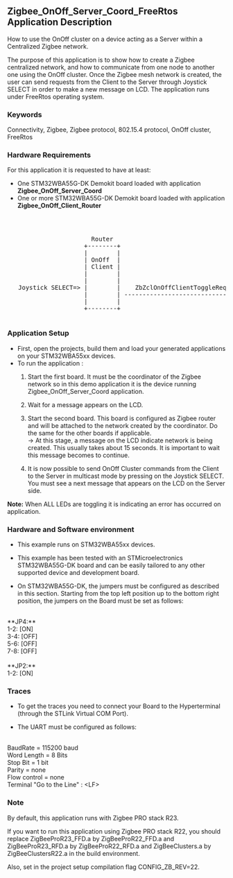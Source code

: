## __Zigbee_OnOff_Server_Coord_FreeRtos Application Description__

How to use the OnOff cluster on a device acting as a Server within a Centralized Zigbee network.

The purpose of this application is to show how to create a Zigbee centralized network, and how to communicate from one node to another one using the OnOff cluster. Once the Zigbee mesh network is created, the user can send requests from the Client to the Server through Joystick SELECT in order to make a new message on LCD.
The application runs under FreeRtos operating system.

### __Keywords__

Connectivity, Zigbee, Zigbee protocol, 802.15.4 protocol, OnOff cluster, FreeRtos

### __Hardware Requirements__

For this application it is requested to have at least:

* One STM32WBA55G-DK Demokit board loaded with application **Zigbee_OnOff_Server_Coord**
* One or more STM32WBA55G-DK Demokit board loaded with application **Zigbee_OnOff_Client_Router**
</br>

<pre>
	
                       Router                                          Coord.
                     +--------+                                      +--------+
                     |        |                                      |        |
                     | OnOff  |                                      | OnOff  |        
                     | Client |                                      | Server | 
                     |        |                                      |        |
                     |        |                                      |        |
   Joystick SELECT=> |        |    ZbZclOnOffClientToggleReq         |        |
                     |        | -----------------------------------> |        | => LED Toggle
                     |        |                                      |        |			   
                     +--------+                                      +--------+

</pre>

### __Application Setup__

* First, open the projects, build them and load your generated applications on your STM32WBA55xx devices.
* To run the application :
	1. Start the first board. It must be the coordinator of the Zigbee network so in this demo application it is the device running Zigbee_OnOff_Server_Coord application.  

	2. Wait for a message appears on the LCD.  

	3. Start the second board. This board is configured as Zigbee router and will be attached to the network created by the coordinator.
     Do the same for the other boards if applicable.  
     &rarr; At this stage, a message on the LCD indicate network is being created. This usually takes about 15 seconds. It is important to wait this message becomes to continue.  

	4. It is now possible to send OnOff Cluster commands from the Client to the Server in multicast mode by pressing on the Joystick SELECT. 
     You must see a next message that appears on the LCD on the Server side. 

**Note:** When ALL LEDs are toggling it is indicating an error has occurred on application.

### __Hardware and Software environment__

* This example runs on STM32WBA55xx devices.  

* This example has been tested with an STMicroelectronics STM32WBA55G-DK board and can be easily tailored to any other supported device and development board.  

* On STM32WBA55G-DK, the jumpers must be configured as described in this section. Starting from the top left position up to the bottom right position, the jumpers on the Board must be set as follows:
<br>    
**JP4:**</br>
1-2:  [ON]</br>
3-4:  [OFF]</br>
5-6:  [OFF]</br>
7-8:  [OFF]</br>
<br>
**JP2:**</br>
1-2:  [ON]  

### __Traces__

* To get the traces you need to connect your Board to the Hyperterminal (through the STLink Virtual COM Port).  

* The UART must be configured as follows:  
<br>
BaudRate       = 115200 baud</br>
Word Length    = 8 Bits</br>
Stop Bit       = 1 bit</br>
Parity         = none</br>
Flow control   = none</br>
Terminal   "Go to the Line" : &lt;LF&gt;  

### __Note__
By default, this application runs with Zigbee PRO stack R23.

If you want to run this application using Zigbee PRO stack R22, you should replace ZigBeeProR23_FFD.a by ZigBeeProR22_FFD.a and ZigBeeProR23_RFD.a by ZigBeeProR22_RFD.a and ZigBeeClusters.a by ZigBeeClustersR22.a in the build environment.

Also, set in the project setup compilation flag CONFIG_ZB_REV=22.
